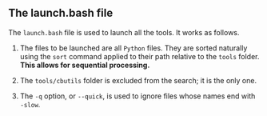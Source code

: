 The launch.bash file
--------------------

The `launch.bash` file is used to launch all the tools. It works as follows.

   1. The files to be launched are all `Python` files. They are sorted naturally using the `sort` command applied to their path relative to the `tools` folder. **This allows for sequential processing.**

   1. The `tools/cbutils` folder is excluded from the search; it is the only one.

   1. The `-q` option, or `--quick`, is used to ignore files whose names end with `-slow`.
